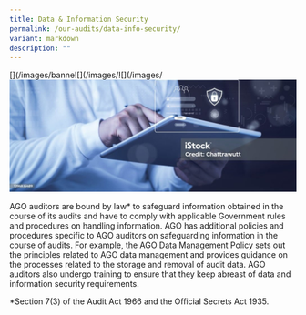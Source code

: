 ```yaml
---
title: Data & Information Security
permalink: /our-audits/data-info-security/
variant: markdown
description: ""
---
```

[](/images/banne![](/images/![](/images/![](/images/istockphoto_1394835489_1024x1024.jpg)

AGO auditors are bound by law* to safeguard information obtained in the course of its audits and have to comply with applicable Government rules and procedures on handling information. AGO has additional policies and procedures specific to AGO auditors on safeguarding information in the course of audits. For example, the AGO Data Management Policy sets out the principles related to AGO data management and provides guidance on the processes related to the storage and removal of audit data. AGO auditors also undergo training to ensure that they keep abreast of data and information security requirements.

*Section 7(3) of the Audit Act 1966 and the Official Secrets Act 1935.